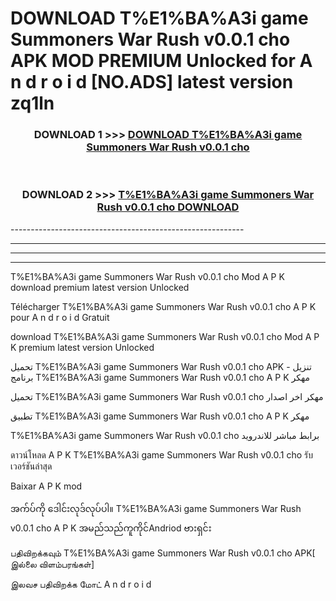 # DOWNLOAD T%E1%BA%A3i game Summoners War Rush v0.0.1 cho  APK MOD PREMIUM Unlocked for A n d r o i d [NO.ADS] latest version zq1ln 



<div align="center">

<h3>DOWNLOAD 1 >>> <a href="https://getmod2.web.app/?judul=T%E1%BA%A3i game Summoners War Rush v0.0.1 cho ">DOWNLOAD T%E1%BA%A3i game Summoners War Rush v0.0.1 cho </a></h3><br>

<h3>DOWNLOAD 2 >>> <a href="https://getmod2.web.app/?judul=T%E1%BA%A3i game Summoners War Rush v0.0.1 cho ">T%E1%BA%A3i game Summoners War Rush v0.0.1 cho  DOWNLOAD </a></h3>

</div>
----------------------------------------------------------

----------------------------------------------------------

----------------------------------------------------------

----------------------------------------------------------

T%E1%BA%A3i game Summoners War Rush v0.0.1 cho  Mod A P K download premium latest version Unlocked

Télécharger T%E1%BA%A3i game Summoners War Rush v0.0.1 cho  A P K pour A n d r o i d Gratuit

download T%E1%BA%A3i game Summoners War Rush v0.0.1 cho  Mod A P K premium latest version Unlocked

تحميل T%E1%BA%A3i game Summoners War Rush v0.0.1 cho  APK - تنزيل برنامج T%E1%BA%A3i game Summoners War Rush v0.0.1 cho  A P K مهكر

تحميل T%E1%BA%A3i game Summoners War Rush v0.0.1 cho  مهكر اخر اصدار

تطبيق T%E1%BA%A3i game Summoners War Rush v0.0.1 cho  A P K مهكر

T%E1%BA%A3i game Summoners War Rush v0.0.1 cho  برابط مباشر للاندرويد

ดาวน์โหลด A P K T%E1%BA%A3i game Summoners War Rush v0.0.1 cho  รับเวอร์ชันล่าสุด

Baixar A P K mod

အက်ပ်ကို ဒေါင်းလုဒ်လုပ်ပါ။ T%E1%BA%A3i game Summoners War Rush v0.0.1 cho  A P K အမည်သည်ကူကိုင်Andriod ဗားရှင်း

பதிவிறக்கவும் T%E1%BA%A3i game Summoners War Rush v0.0.1 cho  APK[ இல்லை விளம்பரங்கள்] 
 
இலவச பதிவிறக்க மோட் A n d r o i d



